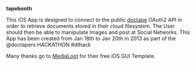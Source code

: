 **tapebooth**

This iOS App is designed to connect to the public [doctape](http://doctape.com) OAuth2 API in order to retrieve documents stored in their cloud filesystem.
The User should then be able to manipulate Images and post at Social Networks.
This App has been created from Jan 18th to Jan 20th in 2013 as part of the @doctapers HACKATHON #dthack

Many thanks go to [MediaLoot](http://medialoot.com) for their free iOS GUI Template.
